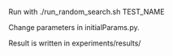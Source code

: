 Run with ./run_random_search.sh TEST_NAME

Change parameters in initialParams.py.

Result is written in experiments/results/
